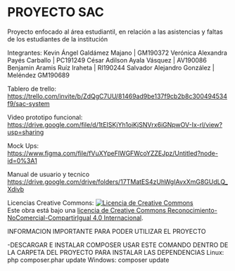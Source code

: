 # PROYECTO SAC
Proyecto enfocado al área estudiantil, en relación a las asistencias y faltas de los estudiantes de la institución  

Integrantes:
Kevin Ángel Galdámez Majano | GM190372
Verónica Alexandra Payés Carballo | PC191249
César Adilson Ayala Vásquez | AV190086
Benjamin Aramis Ruíz Iraheta | RI190244
Salvador Alejandro González | Meléndez GM190689

Tablero de trello:
https://trello.com/invite/b/ZdQgC7UU/81469ad9be137f9cb2b8c300494534f9/sac-system

Video prototipo funcional:
https://drive.google.com/file/d/1tEISKjYh1oiKjSNVrx6iGNpwOV-Ix-rl/view?usp=sharing

Mock Ups:
https://www.figma.com/file/fVuXYpeFlWGFWcoYZZEJpz/Untitled?node-id=0%3A1

Manual de usuario y tecnico 
https://drive.google.com/drive/folders/17TMatES4zUhWgIAvxXmG8GUdLQ_Xdivb

Licencias Creative Commons:
<a rel="license" href="http://creativecommons.org/licenses/by-nc-sa/4.0/"><img alt="Licencia de Creative Commons" style="border-width:0" src="https://i.creativecommons.org/l/by-nc-sa/4.0/88x31.png" /></a><br />Este obra está bajo una <a rel="license" href="http://creativecommons.org/licenses/by-nc-sa/4.0/">licencia de Creative Commons Reconocimiento-NoComercial-CompartirIgual 4.0 Internacional</a>.


INFORMACION IMPORTANTE PARA PODER UTILIZAR EL PROYECTO 

-DESCARGAR E INSTALAR COMPOSER
USAR ESTE COMANDO DENTRO DE LA CARPETA DEL PROYECTO PARA INSTALAR LAS DEPENDENCIAS
Linux:
php composer.phar update
Windows:
composer update

